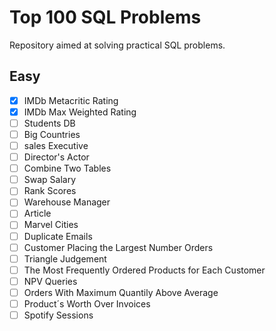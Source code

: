 # Top 100 SQL Problems
Repository aimed at solving practical SQL problems.

## Easy 

- [x] IMDb Metacritic Rating
- [x] IMDb Max Weighted Rating
- [ ] Students DB
- [ ] Big Countries
- [ ] sales Executive
- [ ] Director's Actor
- [ ] Combine Two Tables
- [ ] Swap Salary
- [ ] Rank Scores
- [ ] Warehouse Manager
- [ ] Article
- [ ] Marvel Cities
- [ ] Duplicate Emails
- [ ] Customer Placing the Largest Number Orders
- [ ] Triangle Judgement
- [ ] The Most Frequently Ordered Products for Each Customer
- [ ] NPV Queries
- [ ] Orders With Maximum Quantily Above Average
- [ ] Product´s Worth Over Invoices
- [ ] Spotify Sessions
